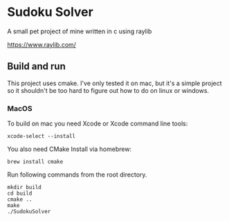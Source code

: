 # Sudoku Solver

A small pet project of mine written in c using raylib

https://www.raylib.com/

## Build and run
This project uses cmake. I've only tested it on mac, but it's a simple project so it shouldn't be too hard to figure out how to do on linux or windows.

### MacOS
To build on mac you need Xcode or Xcode command line tools:
```
xcode-select --install
```

You also need CMake
Install via homebrew:
```
brew install cmake
```

Run following commands from the root directory.
```
mkdir build
cd build
cmake ..
make
./SudokuSolver
```
